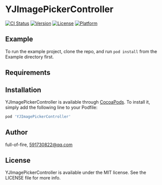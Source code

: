 # YJImagePickerController

[![CI Status](http://img.shields.io/travis/full-of-fire/YJImagePickerController.svg?style=flat)](https://travis-ci.org/full-of-fire/YJImagePickerController)
[![Version](https://img.shields.io/cocoapods/v/YJImagePickerController.svg?style=flat)](http://cocoapods.org/pods/YJImagePickerController)
[![License](https://img.shields.io/cocoapods/l/YJImagePickerController.svg?style=flat)](http://cocoapods.org/pods/YJImagePickerController)
[![Platform](https://img.shields.io/cocoapods/p/YJImagePickerController.svg?style=flat)](http://cocoapods.org/pods/YJImagePickerController)

## Example

To run the example project, clone the repo, and run `pod install` from the Example directory first.

## Requirements

## Installation

YJImagePickerController is available through [CocoaPods](http://cocoapods.org). To install
it, simply add the following line to your Podfile:

```ruby
pod 'YJImagePickerController'
```

## Author

full-of-fire, 591730822@qq.com

## License

YJImagePickerController is available under the MIT license. See the LICENSE file for more info.

